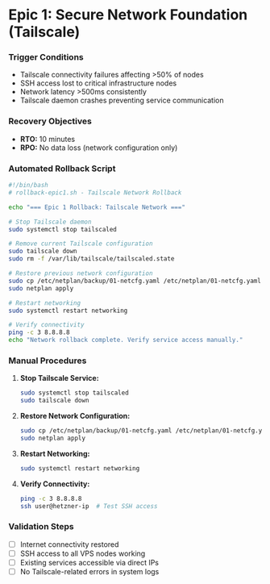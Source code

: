 # Epic 1: Secure Network Foundation (Tailscale)

### Trigger Conditions
- Tailscale connectivity failures affecting >50% of nodes
- SSH access lost to critical infrastructure nodes
- Network latency >500ms consistently
- Tailscale daemon crashes preventing service communication

### Recovery Objectives
- **RTO:** 10 minutes
- **RPO:** No data loss (network configuration only)

### Automated Rollback Script
```bash
#!/bin/bash
# rollback-epic1.sh - Tailscale Network Rollback

echo "=== Epic 1 Rollback: Tailscale Network ==="

# Stop Tailscale daemon
sudo systemctl stop tailscaled

# Remove current Tailscale configuration
sudo tailscale down
sudo rm -f /var/lib/tailscale/tailscaled.state

# Restore previous network configuration
sudo cp /etc/netplan/backup/01-netcfg.yaml /etc/netplan/01-netcfg.yaml
sudo netplan apply

# Restart networking
sudo systemctl restart networking

# Verify connectivity
ping -c 3 8.8.8.8
echo "Network rollback complete. Verify service access manually."
```

### Manual Procedures
1. **Stop Tailscale Service:**
   ```bash
   sudo systemctl stop tailscaled
   sudo tailscale down
   ```

2. **Restore Network Configuration:**
   ```bash
   sudo cp /etc/netplan/backup/01-netcfg.yaml /etc/netplan/01-netcfg.yaml
   sudo netplan apply
   ```

3. **Restart Networking:**
   ```bash
   sudo systemctl restart networking
   ```

4. **Verify Connectivity:**
   ```bash
   ping -c 3 8.8.8.8
   ssh user@hetzner-ip  # Test SSH access
   ```

### Validation Steps
- [ ] Internet connectivity restored
- [ ] SSH access to all VPS nodes working
- [ ] Existing services accessible via direct IPs
- [ ] No Tailscale-related errors in system logs